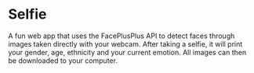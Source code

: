 <h1>Selfie</h1>

<p> A fun web app that uses the FacePlusPlus API to detect faces
                    through images taken directly with your webcam. After taking
                    a selfie, it will print your gender, age, ethnicity and your
                    current emotion. All images can then be downloaded to your
                    computer.</p>
